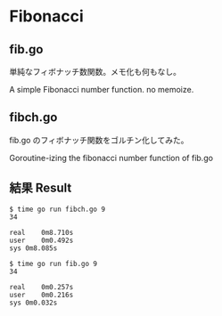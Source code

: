 Fibonacci
=========

fib.go
------

単純なフィボナッチ数関数。メモ化も何もなし。

A simple Fibonacci number function. no memoize.

fibch.go
--------

fib.go のフィボナッチ関数をゴルチン化してみた。

Goroutine-izing the fibonacci number function of fib.go

結果 Result
----

    $ time go run fibch.go 9
    34
    
    real	0m8.710s
    user	0m0.492s
    sys	0m8.085s
				
    $ time go run fib.go 9
    34

    real	0m0.257s
    user	0m0.216s
    sys	0m0.032s


